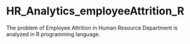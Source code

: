 # HR_Analytics_employeeAttrition_R
The problem of Employee Attrition in Human Resource Department is analyzed in R programming language.
